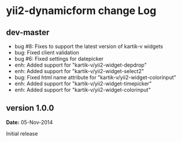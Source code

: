 yii2-dynamicform change Log
==========================

dev-master
----------
- bug #8: Fixes to support the latest version of kartik-v widgets
- bug: Fixed client validation
- bug #6: Fixed settings for datepicker
- enh: Added support for "kartik-v/yii2-widget-depdrop"
- enh: Added support for "kartik-v/yii2-widget-select2"
- bug: Fixed html name attribute for "kartik-v/yii2-widget-colorinput"
- enh: Added support for "kartik-v/yii2-widget-timepicker"
- enh: Added support for "kartik-v/yii2-widget-colorinput"


version 1.0.0
-------------
**Date:** 05-Nov-2014

Initial release
